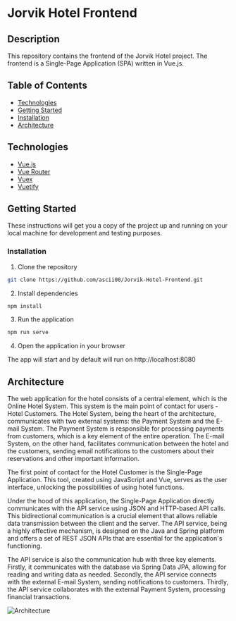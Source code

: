 # Jorvik Hotel Frontend

## Description

This repository contains the frontend of the Jorvik Hotel project. 
The frontend is a Single-Page Application (SPA) written in Vue.js.

## Table of Contents

* [Technologies](#technologies)
* [Getting Started](#getting-started)
* [Installation](#installation)
* [Architecture](#architecture)

## Technologies

* [Vue.js](https://vuejs.org/)
* [Vue Router](https://router.vuejs.org/)
* [Vuex](https://vuex.vuejs.org/)
* [Vuetify](https://vuetifyjs.com/en/)

## Getting Started

These instructions will get you a copy of the project up and running on 
your local machine for development and testing purposes.

### Installation

1. Clone the repository

```bash
git clone https://github.com/ascii00/Jorvik-Hotel-Frontend.git
```

2. Install dependencies

```bash
npm install
```

3. Run the application

```bash
npm run serve
```

4. Open the application in your browser

The app will start and by default will run on http://localhost:8080

## Architecture

The web application for the hotel consists of a central element, which is the Online Hotel
System. This system is the main point of contact for users - Hotel Customers. The Hotel System,
being the heart of the architecture, communicates with two external systems: the Payment
System and the E-mail System. The Payment System is responsible for processing payments from
customers, which is a key element of the entire operation. The E-mail System, on the other
hand, facilitates communication between the hotel and the customers, sending email
notifications to the customers about their reservations and other important information.

The first point of contact for the Hotel Customer is the Single-Page Application. This tool,
created using JavaScript and Vue, serves as the user interface, unlocking the possibilities
of using hotel functions.

Under the hood of this application, the Single-Page Application directly communicates with
the API service using JSON and HTTP-based API calls. This bidirectional communication is a
crucial element that allows reliable data transmission between the client and the server.
The API service, being a highly effective mechanism, is designed on the Java and Spring
platform and offers a set of REST JSON APIs that are essential for the application's functioning.

The API service is also the communication hub with three key elements. Firstly, it
communicates with the database via Spring Data JPA, allowing for reading and writing
data as needed. Secondly, the API service connects with the external E-mail System, sending
notifications to customers. Thirdly, the API service collaborates with the external
Payment System, processing financial transactions.

![Architecture](https://i.imgur.com/RVPWS78.png)


